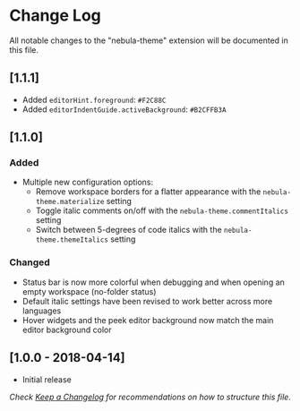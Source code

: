 # Change Log

All notable changes to the "nebula-theme" extension will be documented in this file.

## [1.1.1]

- Added `editorHint.foreground`: `#F2C88C`
- Added `editorIndentGuide.activeBackground`: `#B2CFFB3A`

## [1.1.0]

### Added

- Multiple new configuration options:
  - Remove workspace borders for a flatter appearance with the `nebula-theme.materialize` setting
  - Toggle italic comments on/off with the `nebula-theme.commentItalics` setting
  - Switch between 5-degrees of code italics with the `nebula-theme.themeItalics` setting

### Changed

- Status bar is now more colorful when debugging and when opening an empty workspace (no-folder status)
- Default italic settings have been revised to work better across more languages
- Hover widgets and the peek editor background now match the main editor background color

## [1.0.0 - 2018-04-14]

- Initial release

_Check [Keep a Changelog](http://keepachangelog.com/) for recommendations on how to structure this file._
